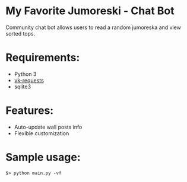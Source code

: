 # My Favorite Jumoreski - Chat Bot

Community chat bot allows users to read a random jumoreska and view sorted tops.

# Requirements:
  - Python 3
  - [vk-requests](https://github.com/prawn-cake/vk-requests)
  - sqlite3

# Features:

  - Auto-update wall posts info
  - Flexible customization


# Sample usage:
    $> python main.py -vf
